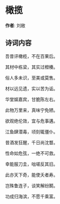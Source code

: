 # 橄揽

**作者**: 刘敞

## 诗词内容

吾昔评橄榄，不在百果后。

其材中栋梁，其实过橙楱。

俗人多未识，至美或莫售。

材以远见遗，实以苦为诟。

华堂娱嘉宾，甘脆陈左右。

此物万里来，真味宁免陋。

欲观绝伦效，宜与危事遘。

江鱼肆潜毒，顷刻辄僵仆。

昔酒发狂醒，千日尚沈瞀。

性命如危弦，一绝不可救。

幸能服刀圭，咄嗟反其旧。

此亦天下奇，能使夭者寿。

岂殊鲁连子，谈笑解纷鬭。

功成归海滨，不愿千乘富。

